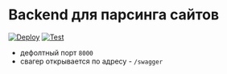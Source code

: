 # Backend для парсинга сайтов

[![Deploy](https://github.com/moogur/back-webscraping/actions/workflows/deploy.yaml/badge.svg?branch=master)](https://github.com/moogur/back-webscraping/actions/workflows/deploy.yaml)
[![Test](https://github.com/moogur/back-webscraping/actions/workflows/test.yaml/badge.svg?branch=master)](https://github.com/moogur/back-webscraping/actions/workflows/test.yaml)

- дефолтный порт `8000`
- свагер открывается по адресу - `/swagger`
